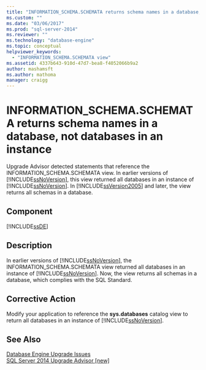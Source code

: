 ```yaml
---
title: "INFORMATION_SCHEMA.SCHEMATA returns schema names in a database, not databases in an instance | Microsoft Docs"
ms.custom: ""
ms.date: "03/06/2017"
ms.prod: "sql-server-2014"
ms.reviewer: ""
ms.technology: "database-engine"
ms.topic: conceptual
helpviewer_keywords: 
  - "INFORMATION_SCHEMA.SCHEMATA view"
ms.assetid: 4337b643-910d-47d7-bea8-f4052066b9a2
author: mashamsft
ms.author: mathoma
manager: craigg
---
```

# INFORMATION_SCHEMA.SCHEMATA returns schema names in a database, not databases in an instance
  Upgrade Advisor detected statements that reference the INFORMATION_SCHEMA.SCHEMATA view. In earlier versions of [!INCLUDE[ssNoVersion](../../includes/ssnoversion-md.md)], this view returned all databases in an instance of [!INCLUDE[ssNoVersion](../../includes/ssnoversion-md.md)]. In [!INCLUDE[ssVersion2005](../../includes/ssversion2005-md.md)] and later, the view returns all schemas in a database.  
  
## Component  
 [!INCLUDE[ssDE](../../includes/ssde-md.md)]  
  
## Description  
 In earlier versions of [!INCLUDE[ssNoVersion](../../includes/ssnoversion-md.md)], the INFORMATION_SCHEMA.SCHEMATA view returned all databases in an instance of [!INCLUDE[ssNoVersion](../../includes/ssnoversion-md.md)]. Now, the view returns all schemas in a database, which complies with the SQL Standard.  
  
## Corrective Action  
 Modify your application to reference the **sys.databases** catalog view to return all databases in an instance of [!INCLUDE[ssNoVersion](../../includes/ssnoversion-md.md)].  
  
## See Also  
 [Database Engine Upgrade Issues](../../../2014/sql-server/install/database-engine-upgrade-issues.md)   
 [SQL Server 2014 Upgrade Advisor &#91;new&#93;](sql-server-2014-upgrade-advisor.md)  
  
  
